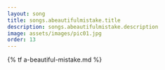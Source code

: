 ```yaml
---
layout: song
title: songs.abeautifulmistake.title
description: songs.abeautifulmistake.description
image: assets/images/pic01.jpg
order: 13
---
```


{% tf a-beautiful-mistake.md %}
